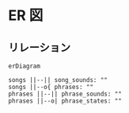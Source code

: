 # ER 図

## リレーション

```mermaid
erDiagram

songs ||--|| song_sounds: ""
songs ||--o{ phrases: ""
phrases ||--|| phrase_sounds: ""
phrases ||--o| phrase_states: ""
```
